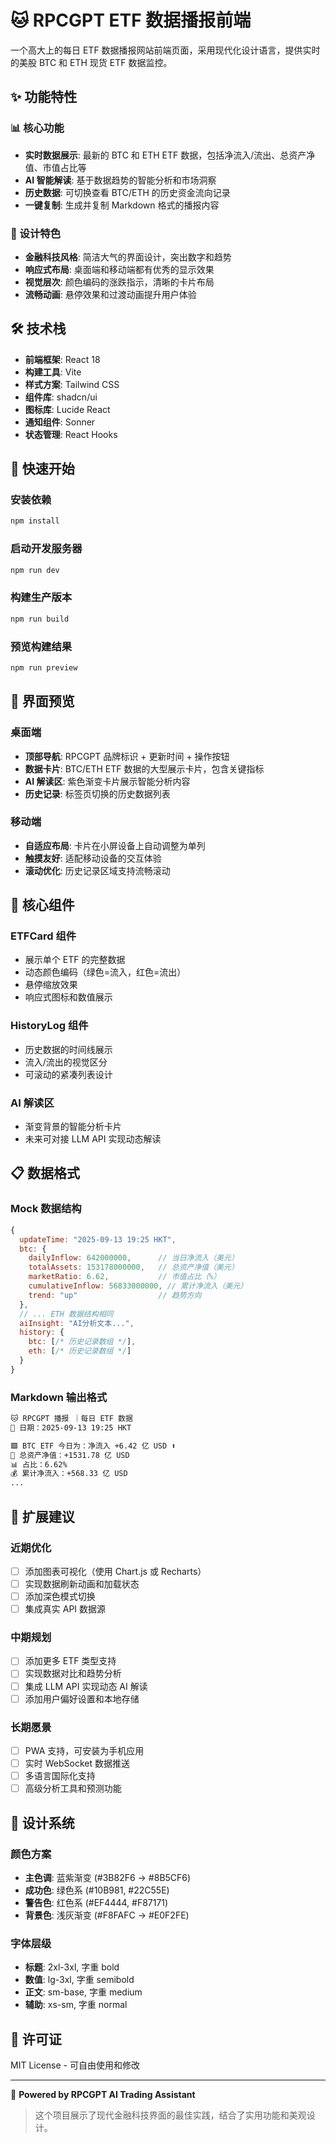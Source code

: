 # 🐱 RPCGPT ETF 数据播报前端

一个高大上的每日 ETF 数据播报网站前端页面，采用现代化设计语言，提供实时的美股 BTC 和 ETH 现货 ETF 数据监控。

## ✨ 功能特性

### 📊 核心功能
- **实时数据展示**: 最新的 BTC 和 ETH ETF 数据，包括净流入/流出、总资产净值、市值占比等
- **AI 智能解读**: 基于数据趋势的智能分析和市场洞察
- **历史数据**: 可切换查看 BTC/ETH 的历史资金流向记录
- **一键复制**: 生成并复制 Markdown 格式的播报内容

### 🎨 设计特色
- **金融科技风格**: 简洁大气的界面设计，突出数字和趋势
- **响应式布局**: 桌面端和移动端都有优秀的显示效果
- **视觉层次**: 颜色编码的涨跌指示，清晰的卡片布局
- **流畅动画**: 悬停效果和过渡动画提升用户体验

## 🛠️ 技术栈

- **前端框架**: React 18
- **构建工具**: Vite
- **样式方案**: Tailwind CSS
- **组件库**: shadcn/ui
- **图标库**: Lucide React
- **通知组件**: Sonner
- **状态管理**: React Hooks

## 🚀 快速开始

### 安装依赖
```bash
npm install
```

### 启动开发服务器
```bash
npm run dev
```

### 构建生产版本
```bash
npm run build
```

### 预览构建结果
```bash
npm run preview
```

## 📱 界面预览

### 桌面端
- **顶部导航**: RPCGPT 品牌标识 + 更新时间 + 操作按钮
- **数据卡片**: BTC/ETH ETF 数据的大型展示卡片，包含关键指标
- **AI 解读区**: 紫色渐变卡片展示智能分析内容
- **历史记录**: 标签页切换的历史数据列表

### 移动端
- **自适应布局**: 卡片在小屏设备上自动调整为单列
- **触摸友好**: 适配移动设备的交互体验
- **滚动优化**: 历史记录区域支持流畅滚动

## 🎯 核心组件

### ETFCard 组件
- 展示单个 ETF 的完整数据
- 动态颜色编码（绿色=流入，红色=流出）
- 悬停缩放效果
- 响应式图标和数值展示

### HistoryLog 组件  
- 历史数据的时间线展示
- 流入/流出的视觉区分
- 可滚动的紧凑列表设计

### AI 解读区
- 渐变背景的智能分析卡片
- 未来可对接 LLM API 实现动态解读

## 📋 数据格式

### Mock 数据结构
```javascript
{
  updateTime: "2025-09-13 19:25 HKT",
  btc: {
    dailyInflow: 642000000,      // 当日净流入（美元）
    totalAssets: 153178000000,   // 总资产净值（美元）
    marketRatio: 6.62,           // 市值占比（%）
    cumulativeInflow: 56833000000, // 累计净流入（美元）
    trend: "up"                  // 趋势方向
  },
  // ... ETH 数据结构相同
  aiInsight: "AI分析文本...",
  history: {
    btc: [/* 历史记录数组 */],
    eth: [/* 历史记录数组 */]
  }
}
```

### Markdown 输出格式
```markdown
🐱 RPCGPT 播报 ｜每日 ETF 数据
📅 日期：2025-09-13 19:25 HKT

🟩 BTC ETF 今日为：净流入 +6.42 亿 USD ⬆️
🏦 总资产净值：+1531.78 亿 USD
📊 占比：6.62%
💰 累计净流入：+568.33 亿 USD
...
```

## 🔮 扩展建议

### 近期优化
- [ ] 添加图表可视化（使用 Chart.js 或 Recharts）
- [ ] 实现数据刷新动画和加载状态
- [ ] 添加深色模式切换
- [ ] 集成真实 API 数据源

### 中期规划  
- [ ] 添加更多 ETF 类型支持
- [ ] 实现数据对比和趋势分析
- [ ] 集成 LLM API 实现动态 AI 解读
- [ ] 添加用户偏好设置和本地存储

### 长期愿景
- [ ] PWA 支持，可安装为手机应用
- [ ] 实时 WebSocket 数据推送
- [ ] 多语言国际化支持
- [ ] 高级分析工具和预测功能

## 🎨 设计系统

### 颜色方案
- **主色调**: 蓝紫渐变 (#3B82F6 → #8B5CF6)  
- **成功色**: 绿色系 (#10B981, #22C55E)
- **警告色**: 红色系 (#EF4444, #F87171)
- **背景色**: 浅灰渐变 (#F8FAFC → #E0F2FE)

### 字体层级
- **标题**: 2xl-3xl, 字重 bold
- **数值**: lg-3xl, 字重 semibold
- **正文**: sm-base, 字重 medium
- **辅助**: xs-sm, 字重 normal

## 📄 许可证

MIT License - 可自由使用和修改

---

🤖 **Powered by RPCGPT AI Trading Assistant**

> 这个项目展示了现代金融科技界面的最佳实践，结合了实用功能和美观设计。